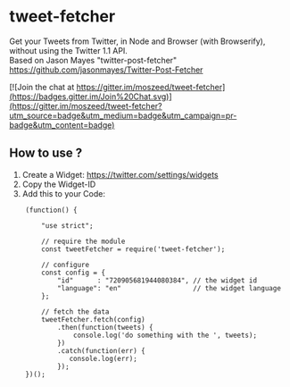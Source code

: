 # tweet-fetcher

Get your Tweets from Twitter, in Node and Browser (with Browserify),  
without using the Twitter 1.1 API.  
Based on Jason Mayes "twitter-post-fetcher" https://github.com/jasonmayes/Twitter-Post-Fetcher

[![Join the chat at https://gitter.im/moszeed/tweet-fetcher](https://badges.gitter.im/Join%20Chat.svg)](https://gitter.im/moszeed/tweet-fetcher?utm_source=badge&utm_medium=badge&utm_campaign=pr-badge&utm_content=badge)




## How to use ?

1. Create a Widget: https://twitter.com/settings/widgets
2. Copy the Widget-ID  
3. Add this to your Code:  

```
    (function() {

        "use strict";

        // require the module
        const tweetFetcher = require('tweet-fetcher');

        // configure
        const config = {
            "id"      : "720905681944080384", // the widget id
            "language": "en"                  // the widget language
        };

        // fetch the data
        tweetFetcher.fetch(config)
            .then(function(tweets) {
                console.log('do something with the ', tweets);
            })
            .catch(function(err) {
               console.log(err);
            });
    })();
```
    
